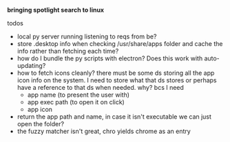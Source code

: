 **bringing spotlight search to linux**

todos
- local py server running listening to reqs from be?
- store .desktop info when checking /usr/share/apps folder and cache the info rather than fetching each time?
- how do I bundle the py scripts with electron? Does this work with auto-updating?
- how to fetch icons cleanly? there must be some ds storing all the app icon info on the system. I need to store what that ds stores or perhaps have a reference to that ds when needed. why? bcs I need
    - app name (to present the user with)
    - app exec path (to open it on click)
    - app icon
- return the app path and name, in case it isn't executable we can just open the folder?
- the fuzzy matcher isn't great, chro yields chrome as an entry
